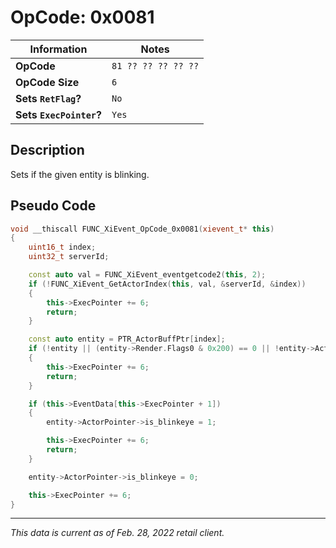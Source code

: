 # OpCode: 0x0081

| Information               | Notes |
|---                        |---    |
| **OpCode**                | `81 ?? ?? ?? ?? ??` |
| **OpCode Size**           | `6`   |
| **Sets `RetFlag`?**       | `No`  |
| **Sets `ExecPointer`?**   | `Yes` |

## Description

Sets if the given entity is blinking.

## Pseudo Code

```cpp
void __thiscall FUNC_XiEvent_OpCode_0x0081(xievent_t* this)
{
    uint16_t index;
    uint32_t serverId;

    const auto val = FUNC_XiEvent_eventgetcode2(this, 2);
    if (!FUNC_XiEvent_GetActorIndex(this, val, &serverId, &index))
    {
        this->ExecPointer += 6;
        return;
    }

    const auto entity = PTR_ActorBuffPtr[index];
    if (!entity || (entity->Render.Flags0 & 0x200) == 0 || !entity->ActorPointer)
    {
        this->ExecPointer += 6;
        return;
    }

    if (this->EventData[this->ExecPointer + 1])
    {
        entity->ActorPointer->is_blinkeye = 1;

        this->ExecPointer += 6;
        return;
    }

    entity->ActorPointer->is_blinkeye = 0;

    this->ExecPointer += 6;
}
```

---

_This data is current as of Feb. 28, 2022 retail client._